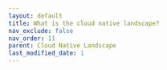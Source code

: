 ```yaml
---
layout: default
title: What is the cloud native landscape?
nav_exclude: false
nav_order: 11
parent: Cloud Native Landscape
last_modified_date: 1
---
```



